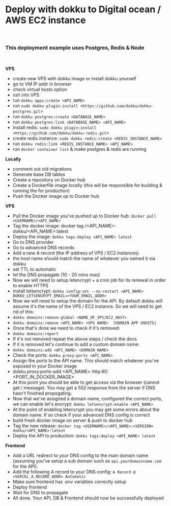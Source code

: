 # Deploy with dokku to Digital ocean / AWS EC2 instance 

&nbsp;

### This deployment example uses Postgres, Redis & Node 


&nbsp;

**VPS**
- create new VPS with dokku image or install dokku yourself 
- go to VM IP addr in browser
- check virtual hosts option
- ssh into VPS
- run `dokku apps:create <API_NAME>`
- run `sudo dokku plugin:install <https://github.com/dokku/dokku-postgres.git`>
- run `dokku postgres:create <DATABASE_NAME>`
- run `dokku postgres:link <DATABASE_NAME> <API_NAME>`
- Install redis: `sudo dokku plugin:install <https://github.com/dokku/dokku-redis.git`>
- create redis instance: `sudo dokku redis:create <REDIS_INSTANCE_NAME>`
- run `dokku redis:link <REDIS_INSTANCE_NAME> <API_NAME>`
- run `docker container list` & make postgres & redis are running


**Locally** 
* comment out old migrations 
* Generate base DB tables 
* Create a repository on Docker hub 
* Create a Dockerfile image locally (this will be responsible for building & running the for production)
* Push the Docker image up to Docker hub


**VPS** 
* Pull the Docker image you've pushed up to Docker hub: `docker pull <USERNAME>/<API_NAME>`
* Tag the docker image: docker tag <USERNAME>/<API_NAME>:<VERSION> dokku/<API_NAME>:latest
* Deploy the image: `dokku tags:deploy <API_NAME> latest`
* Go to DNS provider
* Go to advanced DNS records 
* Add a new A record (the IP address of VPS / EC2 instances)
* the host name should match the name of whatever you named it via dokku 
* set TTL to automatic 
* let the DNS propagate (10 - 20 mins max)
* Now we will need to setup letencrypt + a cron job for its renewal in order to enable HTTPS
* install letsencrypt: `dokku config:set --no-restart <API_NAME> DOKKU_LETSENCRYPT_EMAIL=<YOUR_EMAIL_ADDR>`
* Now we will need to setup the domain for the API. By default dokku will assume it's the name of the VPS / EC2 instance. So we will need to get rid of this: 
* `dokku domains:remove-global <NAME_OF_VPS/EC2_HOST>`
* `dokku domains:remove <API_NAME> <VPS NAME>  (DOMAIN APP VHOSTS)`
* Once that's done we need to check if it's removed: 
* `dokku domains:report`
* If it's not removed repeat the above steps / check the docs
* If it is removed let's continue to add a custom domain name: 
* `dokku domains:add <API_NAME> <DOMAIN_NAME>`
* Check the ports: `dokku proxy:ports <API_NAME>`
* Assign the ports to the API name. This should match whatever you've exposed in your Docker image
* dokku proxy:ports-add <API_NAME> http:80:<PORT_IN_DOCKER_IMAGE>
* At this point you should be able to get access via the browser (cannot get / message). You may get a 502 response from the server if DNS hasn't finished propogating.
* Now that we've assigned a domain name, configured the correct ports, we can enable let's encrypt:  `dokku letsencrypt:enable <API_NAME>`
* At the point of enabling letencrypt you may get some errors about the domain name. If so check if your advanced DNS config is correct
* build fresh docker image on server & push to docker hub
* Tag the new release: `docker tag <USERNAME>/<API_NAME>:<VERSION> dokku/<API_NAME>:latest`
* Deploy the API to production: `dokku tags:deploy <API_NAME> latest`


**Frontend**
* Add a URL redirect to your DNS config to the main domain name (assuming you've setup a sub domain such as `api.yourdomainname.com` for the API).
* Add the following A record to your DNS config: `A Record @ <VERCEL_A_RECORD_ADDR> Automatic`
* Make sure frontend has .env variables correctly setup 
* Deploy frontend 
* Wait for DNS to propagate 
* All done. Your API, DB & Frontend should now be successfully deployed